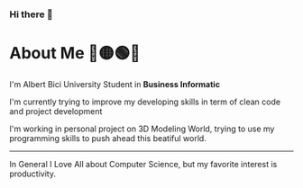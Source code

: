 ### Hi there 👋
# About Me 🔴🟡🟢🔵

  I'm Albert Bici University Student in **Business Informatic**
  
  I'm currently trying to improve my developing skills in term of clean code and project development
  
  I'm working in personal project on 3D Modeling World, trying to use my programming skills to push ahead this beatiful world.
  
---
In General I Love All about Computer Science, but my favorite interest is productivity.


<!--
**os3albert/os3albert** is a ✨ _special_ ✨ repository because its `README.md` (this file) appears on your GitHub profile.

Here are some ideas to get you started:

- 🔭 I’m currently working on ...
- 🌱 I’m currently learning ...
- 👯 I’m looking to collaborate on ...
- 🤔 I’m looking for help with ...
- 💬 Ask me about ...
- 📫 How to reach me: ...
- 😄 Pronouns: ...
- ⚡ Fun fact: ...
-->
